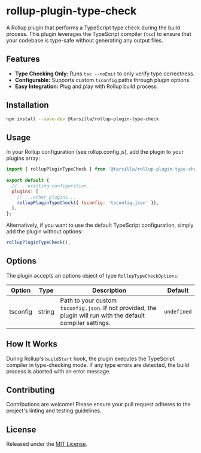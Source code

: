# rollup-plugin-type-check

A Rollup plugin that performs a TypeScript type check during the build process. This plugin leverages the TypeScript compiler (`tsc`) to ensure that your codebase is type-safe without generating any output files.

## Features

- **Type Checking Only:** Runs `tsc --noEmit` to only verify type correctness.
- **Configurable:** Supports custom `tsconfig` paths through plugin options.
- **Easy Integration:** Plug and play with Rollup build process.

## Installation

```sh
npm install --save-dev @tarsilla/rollup-plugin-type-check
```

## Usage

In your Rollup configuration (see rollup.config.js), add the plugin to your plugins array:

```js
import { rollupPluginTypeCheck } from '@tarsilla/rollup-plugin-type-check';
 
export default {
  // ...existing configuration...
  plugins: [
    // ...other plugins...
    rollupPluginTypeCheck({ tsconfig: 'tsconfig.json' }),
  ],
};
```

Alternatively, if you want to use the default TypeScript configuration, simply add the plugin without options:

```js
rollupPluginTypeCheck();
```

## Options

The plugin accepts an options object of type `RollupTypeCheckOptions`:

| Option   | Type   | Description                                                  | Default     |
|----------|--------|--------------------------------------------------------------|-------------|
| tsconfig | string | Path to your custom `tsconfig.json`. If not provided, the plugin will run with the default compiler settings. | `undefined` |

## How It Works

During Rollup's `buildStart` hook, the plugin executes the TypeScript compiler in type-checking mode. If any type errors are detected, the build process is aborted with an error message.

## Contributing

Contributions are welcome! Please ensure your pull request adheres to the project's linting and testing guidelines.

## License

Released under the [MIT License](LICENSE).